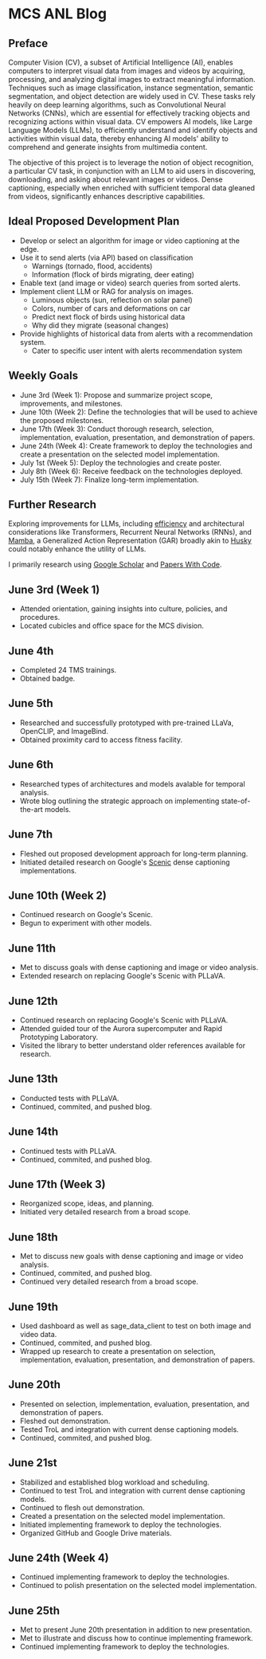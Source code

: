 # MCS ANL Blog

## Preface

Computer Vision (CV), a subset of Artificial Intelligence (AI), enables computers to interpret visual data from images and videos by acquiring, processing, and analyzing digital images to extract meaningful information. Techniques such as image classification, instance segmentation, semantic segmentation, and object detection are widely used in CV. These tasks rely heavily on deep learning algorithms, such as Convolutional Neural Networks (CNNs), which are essential for effectively tracking objects and recognizing actions within visual data. CV empowers AI models, like Large Language Models (LLMs), to efficiently understand and identify objects and activities within visual data, thereby enhancing AI models' ability to comprehend and generate insights from multimedia content.

The objective of this project is to leverage the notion of object recognition, a particular CV task, in conjunction with an LLM to aid users in discovering, downloading, and asking about relevant images or videos. Dense captioning, especially when enriched with sufficient temporal data gleaned from videos, significantly enhances descriptive capabilities.

## Ideal Proposed Development Plan

- Develop or select an algorithm for image or video captioning at the edge.
- Use it to send alerts (via API) based on classification
    - Warnings (tornado, flood, accidents)
    - Information (flock of birds migrating, deer eating)
- Enable text (and image or video) search queries from sorted alerts.
- Implement client LLM or RAG for analysis on images.
    - Luminous objects (sun, reflection on solar panel)
    - Colors, number of cars and deformations on car
    - Predict next flock of birds using historical data
    - Why did they migrate (seasonal changes)
- Provide highlights of historical data from alerts with a recommendation system.
    - Cater to specific user intent with alerts recommendation system

## Weekly Goals

- June 3rd (Week 1): Propose and summarize project scope, improvements, and milestones.
- June 10th (Week 2): Define the technologies that will be used to achieve the proposed milestones.
- June 17th (Week 3): Conduct thorough research, selection, implementation, evaluation, presentation, and demonstration of papers.
- June 24th (Week 4): Create framework to deploy the technologies and create a presentation on the selected model implementation.
- July 1st (Week 5): Deploy the technologies and create poster.
- July 8th (Week 6): Receive feedback on the technologies deployed.
- July 15th (Week 7): Finalize long-term implementation.

## Further Research

Exploring improvements for LLMs, including [efficiency](https://arxiv.org/abs/2406.02528) and architectural considerations like Transformers, Recurrent Neural Networks (RNNs), and [Mamba](https://arxiv.org/abs/2406.07522), a Generalized Action Representation (GAR) broadly akin to [Husky](https://arxiv.org/abs/2406.06469) could notably enhance the utility of LLMs.

I primarily research using [Google Scholar](https://scholar.google.com) and [Papers With Code](https://paperswithcode.com).

## June 3rd (Week 1)

- Attended orientation, gaining insights into culture, policies, and procedures.
- Located cubicles and office space for the MCS division.

## June 4th

- Completed 24 TMS trainings.
- Obtained badge.

## June 5th

- Researched and successfully prototyped with pre-trained LLaVa, OpenCLIP, and ImageBind.
- Obtained proximity card to access fitness facility.

## June 6th

- Researched types of architectures and models avalable for temporal analysis.
- Wrote blog outlining the strategic approach on implementing state-of-the-art models.

## June 7th

- Fleshed out proposed development approach for long-term planning.
- Initiated detailed research on Google's [Scenic](https://github.com/google-research/scenic/tree/main/scenic/projects) dense captioning implementations.

## June 10th (Week 2)

- Continued research on Google's Scenic.
- Begun to experiment with other models.

## June 11th

- Met to discuss goals with dense captioning and image or video analysis.
- Extended research on replacing Google's Scenic with PLLaVA.

## June 12th

- Continued research on replacing Google's Scenic with PLLaVA.
- Attended guided tour of the Aurora supercomputer and Rapid Prototyping Laboratory.
- Visited the library to better understand older references available for research.

## June 13th

- Conducted tests with PLLaVA.
- Continued, commited, and pushed blog.

## June 14th

- Continued tests with PLLaVA.
- Continued, commited, and pushed blog.

## June 17th (Week 3)

- Reorganized scope, ideas, and planning.
- Initiated very detailed research from a broad scope.

## June 18th

- Met to discuss new goals with dense captioning and image or video analysis.
- Continued, commited, and pushed blog.
- Continued very detailed research from a broad scope.

## June 19th

- Used dashboard as well as sage_data_client to test on both image and video data.
- Continued, commited, and pushed blog.
- Wrapped up research to create a presentation on selection, implementation, evaluation, presentation, and demonstration of papers.

## June 20th

- Presented on selection, implementation, evaluation, presentation, and demonstration of papers.
- Fleshed out demonstration.
- Tested TroL and integration with current dense captioning models.
- Continued, commited, and pushed blog.

## June 21st

- Stabilized and established blog workload and scheduling.
- Continued to test TroL and integration with current dense captioning models.
- Continued to flesh out demonstration.
- Created a presentation on the selected model implementation.
- Initiated implementing framework to deploy the technologies.
- Organized GitHub and Google Drive materials.

## June 24th (Week 4)

- Continued implementing framework to deploy the technologies.
- Continued to polish presentation on the selected model implementation.

## June 25th

- Met to present June 20th presentation in addition to new presentation.
- Met to illustrate and discuss how to continue implementing framework.
- Continued implementing framework to deploy the technologies.
